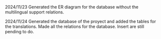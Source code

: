 2024/11/23
Generated the ER diagram for the database without the multilingual support relations.

2024/11/24
Generated the database of the proyect and added the tables for the translations.
Made all the relations for the database. Insert are still pending to do.


